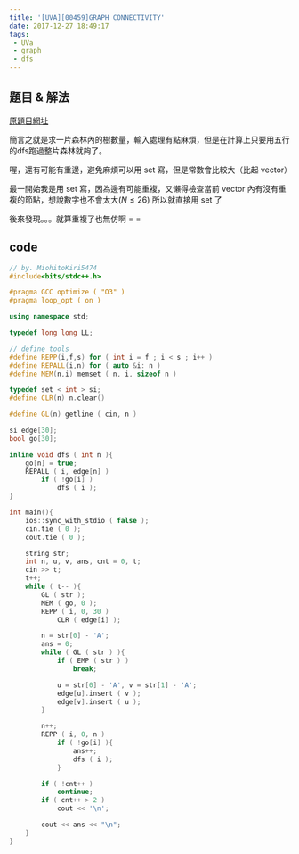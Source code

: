 ```yaml
---
title: '[UVA][00459]GRAPH CONNECTIVITY'
date: 2017-12-27 18:49:17
tags:
 - UVa
 - graph
 - dfs
---
```


## 題目 & 解法

[原題目網址](https://uva.onlinejudge.org/index.php?option=com_onlinejudge&Itemid=8&page=show_problem&problem=400)

簡言之就是求一片森林內的樹數量，輸入處理有點麻煩，但是在計算上只要用五行的dfs跑過整片森林就夠了。

喔，還有可能有重邊，避免麻煩可以用 set 寫，但是常數會比較大（比起 vector）
<!--more-->

最一開始我是用 set 寫，因為邊有可能重複，又懶得檢查當前 vector 內有沒有重複的節點，想說數字也不會太大($N\le 26$) 所以就直接用 set 了

後來發現。。。就算重複了也無仿啊 = =


## code

```cpp
// by. MiohitoKiri5474
#include<bits/stdc++.h>

#pragma GCC optimize ( "O3" )
#pragma loop_opt ( on )

using namespace std;

typedef long long LL;

// define tools
#define REPP(i,f,s) for ( int i = f ; i < s ; i++ )
#define REPALL(i,n) for ( auto &i: n )
#define MEM(n,i) memset ( n, i, sizeof n )

typedef set < int > si;
#define CLR(n) n.clear()

#define GL(n) getline ( cin, n )

si edge[30];
bool go[30];

inline void dfs ( int n ){
    go[n] = true;
    REPALL ( i, edge[n] )
        if ( !go[i] )
            dfs ( i );
}

int main(){
    ios::sync_with_stdio ( false );
    cin.tie ( 0 );
    cout.tie ( 0 );

    string str;
    int n, u, v, ans, cnt = 0, t;
    cin >> t;
    t++;
    while ( t-- ){
        GL ( str );
        MEM ( go, 0 );
        REPP ( i, 0, 30 )
            CLR ( edge[i] );

        n = str[0] - 'A';
        ans = 0;
        while ( GL ( str ) ){
            if ( EMP ( str ) )
                break;

            u = str[0] - 'A', v = str[1] - 'A';
            edge[u].insert ( v );
            edge[v].insert ( u );
        }

        n++;
        REPP ( i, 0, n )
            if ( !go[i] ){
                ans++;
                dfs ( i );
            }

        if ( !cnt++ )
            continue;
        if ( cnt++ > 2 )
            cout << '\n';

        cout << ans << "\n";
    }
}
```